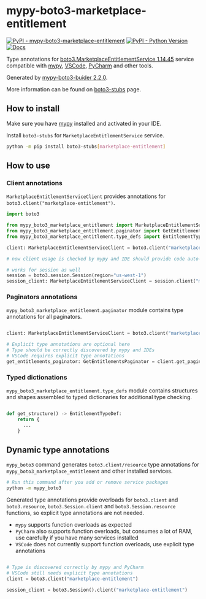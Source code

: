 # mypy-boto3-marketplace-entitlement

[![PyPI - mypy-boto3-marketplace-entitlement](https://img.shields.io/pypi/v/mypy-boto3-marketplace-entitlement.svg?color=blue)](https://pypi.org/project/mypy-boto3-marketplace-entitlement)
[![PyPI - Python Version](https://img.shields.io/pypi/pyversions/mypy-boto3-marketplace-entitlement.svg?color=blue)](https://pypi.org/project/mypy-boto3-marketplace-entitlement)
[![Docs](https://img.shields.io/readthedocs/mypy-boto3-builder.svg?color=blue)](https://mypy-boto3-builder.readthedocs.io/)

Type annotations for
[boto3.MarketplaceEntitlementService 1.14.45](https://boto3.amazonaws.com/v1/documentation/api/1.14.45/reference/services/marketplace-entitlement.html#MarketplaceEntitlementService) service
compatible with [mypy](https://github.com/python/mypy), [VSCode](https://code.visualstudio.com/),
[PyCharm](https://www.jetbrains.com/pycharm/) and other tools.

Generated by [mypy-boto3-buider 2.2.0](https://github.com/vemel/mypy_boto3_builder).

More information can be found on [boto3-stubs](https://pypi.org/project/boto3-stubs/) page.

## How to install

Make sure you have [mypy](https://github.com/python/mypy) installed and activated in your IDE.

Install `boto3-stubs` for `MarketplaceEntitlementService` service.

```bash
python -m pip install boto3-stubs[marketplace-entitlement]
```

## How to use

### Client annotations

`MarketplaceEntitlementServiceClient` provides annotations for `boto3.client("marketplace-entitlement")`.

```python
import boto3

from mypy_boto3_marketplace_entitlement import MarketplaceEntitlementServiceClient
from mypy_boto3_marketplace_entitlement.paginator import GetEntitlementsPaginator
from mypy_boto3_marketplace_entitlement.type_defs import EntitlementTypeDef, ...

client: MarketplaceEntitlementServiceClient = boto3.client("marketplace-entitlement")

# now client usage is checked by mypy and IDE should provide code auto-complete

# works for session as well
session = boto3.session.Session(region="us-west-1")
session_client: MarketplaceEntitlementServiceClient = session.client("marketplace-entitlement")
```

### Paginators annotations

`mypy_boto3_marketplace_entitlement.paginator` module contains type annotations for all paginators.

```python

client: MarketplaceEntitlementServiceClient = boto3.client("marketplace-entitlement")

# Explicit type annotations are optional here
# Type should be correctly discovered by mypy and IDEs
# VSCode requires explicit type annotations
get_entitlements_paginator: GetEntitlementsPaginator = client.get_paginator("get_entitlements")
```







### Typed dictionations

`mypy_boto3_marketplace_entitlement.type_defs` module contains structures and shapes assembled
to typed dictionaries for additional type checking.

```python

def get_structure() -> EntitlementTypeDef:
    return {
      ...
    }
```


## Dynamic type annotations

`mypy_boto3` command generates `boto3.client/resource` type annotations for
`mypy_boto3_marketplace_entitlement` and other installed services.

```bash
# Run this command after you add or remove service packages
python -m mypy_boto3
```

Generated type annotations provide overloads for `boto3.client` and `boto3.resource`,
`boto3.Session.client` and `boto3.Session.resource` functions,
so explicit type annotations are not needed.

- `mypy` supports function overloads as expected
- `PyCharm` also supports function overloads, but consumes a lot of RAM, use carefully if you have many services installed
- `VSCode` does not currently support function overloads, use explicit type annotations

```python

# Type is discovered correctly by mypy and PyCharm
# VSCode still needs explicit type annotations
client = boto3.client("marketplace-entitlement")

session_client = boto3.Session().client("marketplace-entitlement")
```
